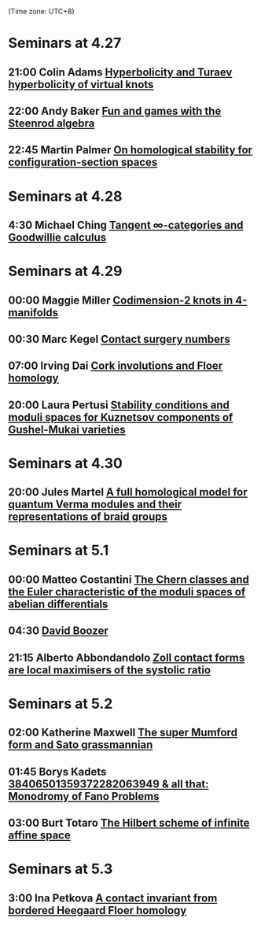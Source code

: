 (Time zone: UTC+8)

# Seminars at 4.27
## 21:00	Colin Adams	[Hyperbolicity and Turaev hyperbolicity of virtual knots](https://u.osu.edu/ckvkastrks/)
## 22:00	Andy Baker	[Fun and games with the Steenrod algebra](https://sites.google.com/view/nialltaggartmath/oats)	
## 22:45 Martin Palmer [On homological stability for configuration-section spaces](https://www.maths.ox.ac.uk/events/list/700/all)
# Seminars at 4.28
## 4:30 Michael Ching  [Tangent ∞-categories and Goodwillie calculus](https://math.mit.edu/topology/index.html)
# Seminars at 4.29
## 00:00	Maggie Miller	[Codimension-2 knots in 4-manifolds](https://sites.google.com/bc.edu/virtualtopology/trends-in-ldt)
## 00:30	Marc Kegel	[Contact surgery numbers](https://sites.google.com/bc.edu/virtualtopology/trends-in-ldt)
## 07:00 Irving Dai [Cork involutions and Floer homology](https://mathematics.stanford.edu/events/topology/cork-involutions-and-floer-homology)
## 20:00	Laura Pertusi	[Stability conditions and moduli spaces for Kuznetsov components of Gushel-Mukai varieties](http://www1.mat.uniroma1.it/ricerca/seminari/algebra-geometria/)
# Seminars at 4.30
## 20:00	Jules Martel	[A full homological model for quantum Verma modules and their representations of braid groups](https://lrobert.perso.math.cnrs.fr/kos.html)
# Seminars at 5.1
## 00:00	Matteo Costantini	[The Chern classes and the Euler characteristic of the moduli spaces of abelian differentials](https://sites.google.com/view/bistro-seminar/)
## 04:30 [David Boozer](https://www.math.princeton.edu/events/tba-2020-04-30t203000-1)
## 21:15 Alberto Abbondandolo  [Zoll contact forms are local maximisers of the systolic ratio](https://dms.umontreal.ca/~cornea/Seminar.html)
# Seminars at 5.2
## 02:00	Katherine Maxwell	[The super Mumford form and Sato grassmannian](https://sites.google.com/vcu.edu/gtmp/home)
## 01:45	Borys Kadets	[38406501359372282063949 & all that: Monodromy of Fano Problems](https://agstanford.com/2020/03/27/the-stanford-algebraic-geometry-seminar-online/)
## 03:00	Burt Totaro	[The Hilbert scheme of infinite affine space](https://agstanford.com/2020/03/27/the-stanford-algebraic-geometry-seminar-online/)
# Seminars at 5.3
## 	3:00	 Ina Petkova	[A contact invariant from bordered Heegaard Floer homology](https://sites.google.com/site/yupanduke/GTseminar)

